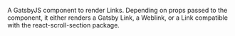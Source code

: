 A GatsbyJS component to render Links. Depending on props passed to the component, it either renders a Gatsby Link, a Weblink, or a Link compatible with the react-scroll-section package.
